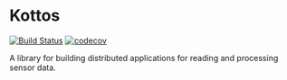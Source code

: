 # Kottos
[![Build Status](https://travis-ci.org/rofinn/kottos.svg?branch=master)](https://travis-ci.org/rofinn/kottos)
[![codecov](https://codecov.io/gh/rofinn/kottos/branch/master/graph/badge.svg)](https://codecov.io/gh/rofinn/kottos)

A library for building distributed applications for reading and processing sensor data.